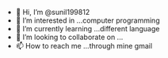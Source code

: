 - 👋 Hi, I’m @sunil199812
- 👀 I’m interested in ...computer programming
- 🌱 I’m currently learning ...different language
- 💞️ I’m looking to collaborate on ...
- 📫 How to reach me ...through mine gmail

<!---
sunil199812/sunil199812 is a ✨ special ✨ repository because its `README.md` (this file) appears on your GitHub profile.
You can click the Preview link to take a look at your changes.
--->
